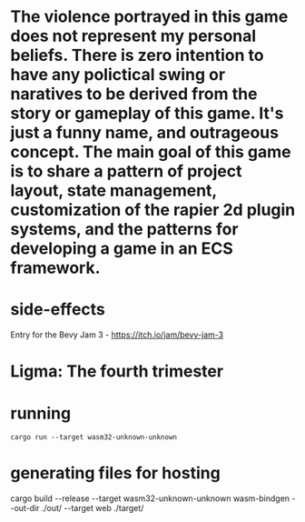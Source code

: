 # The violence portrayed in this game does not represent my personal beliefs. There is zero intention to have any polictical swing or naratives to be derived from the story or gameplay of this game. It's just a funny name, and outrageous concept. The main goal of this game is to share a pattern of project layout, state management, customization of the rapier 2d plugin systems, and the patterns for developing a game in an ECS framework.

# side-effects
Entry for the Bevy Jam 3 - https://itch.io/jam/bevy-jam-3

# Ligma: The fourth trimester

# running

```cargo run --target wasm32-unknown-unknown```

# generating files for hosting

cargo build --release --target wasm32-unknown-unknown
wasm-bindgen --out-dir ./out/ --target web ./target/
